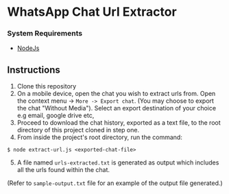 # WhatsApp Chat Url Extractor

### System Requirements
- [NodeJs](https://nodejs.org)

## Instructions
1. Clone this repository
2. On a mobile device, open the chat you wish to extract urls from. Open the context menu -> `More -> Export chat`. (You may choose to export the chat "Without Media"). Select an export destination of your choice e.g email, google drive etc,
3. Proceed to download the chat history, exported as a text file, to the root directory of this project cloned in step one. 
4. From inside the project's root directory, run the command: 
```
$ node extract-url.js <exported-chat-file>
```
5. A file named `urls-extracted.txt` is generated as output which includes all the urls found within the chat. 

(Refer to `sample-output.txt` file for an example of the output file generated.) 